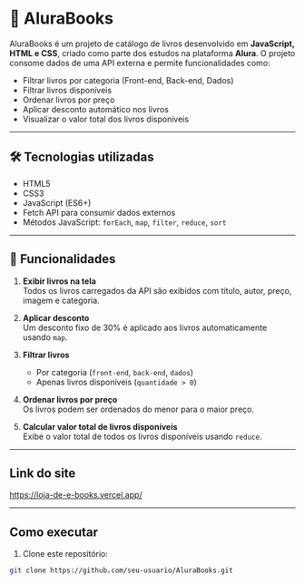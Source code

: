 # 📄 AluraBooks

AluraBooks é um projeto de catálogo de livros desenvolvido em **JavaScript, HTML e CSS**, criado como parte dos estudos na plataforma **Alura**. O projeto consome dados de uma API externa e permite funcionalidades como:

- Filtrar livros por categoria (Front-end, Back-end, Dados)
- Filtrar livros disponíveis
- Ordenar livros por preço
- Aplicar desconto automático nos livros
- Visualizar o valor total dos livros disponíveis

---

## 🛠 Tecnologias utilizadas

- HTML5
- CSS3
- JavaScript (ES6+)
- Fetch API para consumir dados externos
- Métodos JavaScript: `forEach`, `map`, `filter`, `reduce`, `sort`

---

## 🚀 Funcionalidades

1. **Exibir livros na tela**  
   Todos os livros carregados da API são exibidos com título, autor, preço, imagem e categoria.

2. **Aplicar desconto**  
   Um desconto fixo de 30% é aplicado aos livros automaticamente usando `map`.

3. **Filtrar livros**  
   - Por categoria (`front-end`, `back-end`, `dados`)  
   - Apenas livros disponíveis (`quantidade > 0`)

4. **Ordenar livros por preço**  
   Os livros podem ser ordenados do menor para o maior preço.

5. **Calcular valor total de livros disponíveis**  
   Exibe o valor total de todos os livros disponíveis usando `reduce`.

---

## Link do site

https://loja-de-e-books.vercel.app/

---

## Como executar

1. Clone este repositório:

```bash
git clone https://github.com/seu-usuario/AluraBooks.git


